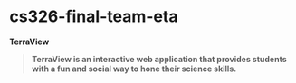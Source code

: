 # cs326-final-team-eta
**TerraView**
>**TerraView is an interactive web application that provides students with a fun and social way to hone their science skills.**

